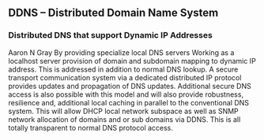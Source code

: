 ## DDNS – Distributed Domain Name System ##
### Distributed DNS that support Dynamic IP Addresses ###
Aaron N Gray
By providing specialize local DNS servers Working as a localhost server provision of domain and subdomain mapping to dynamic IP address. This is addressed in addition to normal DNS lookup. A secure transport communication system via a dedicated distributed IP protocol provides updates and propagation of DNS updates. Additional secure DNS access is also possible with this model and will also provide robustness, resilience and, additional local caching in parallel to the conventional DNS system. This will allow DHCP local network subspace as well as SNMP network allocation of domains and or sub domains via DDNS. This is all totally transparent to normal DNS protocol access.
